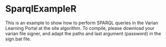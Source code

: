 # SparqlExampleR

This is an example to show how to perform SPARQL queries in the Varian Learning Portal at the site algorithm.
To compile, please download your varian file signer, and adapt the paths and last argument (password) in the sign.bat file.
